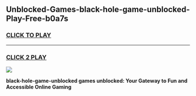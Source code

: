 
## Unblocked-Games-black-hole-game-unblocked-Play-Free-b0a7s
<h3>
<a href="https://premium76.site?title=black-hole-game-unblocked&ref=10A">CLICK TO PLAY</a></h3>
<hr>

<h3>
<a href="https://premium76.site?title=black-hole-game-unblocked&ref=10A">CLICK 2 PLAY</a>
  
</h3>

<a href="https://premium76.site?title=black-hole-game-unblocked&ref=10A"><img src="https://clearcache.store/games.png"></a>


**black-hole-game-unblocked games unblocked: Your Gateway to Fun and Accessible Online Gaming**

